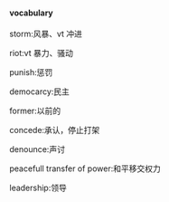 #### vocabulary

storm:风暴、vt 冲进

riot:vt 暴力、骚动

punish:惩罚

democarcy:民主

former:以前的

concede:承认，停止打架

denounce:声讨

peacefull transfer of power:和平移交权力

leadership:领导



